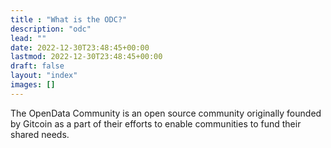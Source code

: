 ```yaml
---
title : "What is the ODC?"
description: "odc"
lead: ""
date: 2022-12-30T23:48:45+00:00
lastmod: 2022-12-30T23:48:45+00:00
draft: false
layout: "index"
images: []
---
```


The OpenData Community is an open source community originally founded by Gitcoin as a part of their efforts to enable communities to fund their shared needs.
